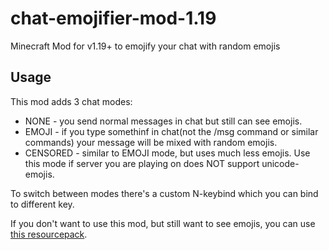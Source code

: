# chat-emojifier-mod-1.19
Minecraft Mod for v1.19+ to emojify your chat with random emojis
## Usage
This mod adds 3 chat modes:
* NONE - you send normal messages in chat but still can see emojis.
* EMOJI - if you type somethinf in chat(not the /msg command or similar commands) your message will be mixed with random emojis.
* CENSORED - similar to EMOJI mode, but uses much less emojis. Use this mode if server you are playing on does NOT support unicode-emojis.

To switch between modes there's a custom N-keybind which you can bind to different key.

If you don't want to use this mod, but still want to see emojis, you can use [this resourcepack](https://github.com/Oceangrad/Oceangrad-censored-emoji-resourcepack).
